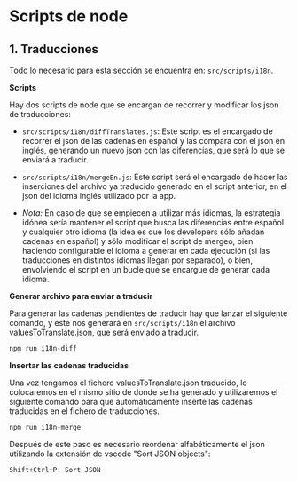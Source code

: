 # Scripts de node

## 1. Traducciones

Todo lo necesario para esta sección se encuentra en: `src/scripts/i18n`.

**Scripts**

Hay dos scripts de node que se encargan de recorrer y modificar los json de traducciones:

- `src/scripts/i18n/diffTranslates.js`: Este script es el encargado de recorrer el json de las cadenas en español y las compara con el json en inglés, generando un nuevo json con las diferencias, que será lo que se enviará a traducir.
	
- `src/scripts/i18n/mergeEn.js`: Este script será el encargado de hacer las inserciones del archivo ya traducido generado en el script anterior, en el json del idioma inglés utilizado por la app.

- *Nota:* En caso de que se empiecen a utilizar más idiomas, la estrategia idónea sería mantener el script que busca las diferencias entre español y cualquier otro idioma (la idea es que los developers sólo añadan cadenas en español) y sólo modificar el script de mergeo, bien haciendo configurable el idioma a generar en cada ejecución (si las traducciones en distintos idiomas llegan por separado), o bien, envolviendo el script en un bucle que se encargue de generar cada idioma.

**Generar archivo para enviar a traducir**

Para generar las cadenas pendientes de traducir hay que lanzar el siguiente comando, y este nos generará en `src/scripts/i18n` el archivo valuesToTranslate.json, que será enviado a traducir.
```bash
npm run i18n-diff
```

**Insertar las cadenas traducidas**

Una vez tengamos el fichero valuesToTranslate.json traducido, lo colocaremos en el mismo sitio de donde se ha generado y utilizaremos el siguiente comando para que automáticamente inserte las cadenas traducidas en el fichero de traducciones.
```bash
npm run i18n-merge
```

Después de este paso es necesario reordenar alfabéticamente el json utilizando la extensión de vscode "Sort JSON objects":
```
Shift+Ctrl+P: Sort JSON
```

